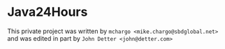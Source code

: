 Java24Hours
===========

This private project was written by `mchargo <mike.chargo@sbdglobal.net>` and was edited in part by `John Detter <john@detter.com>`
